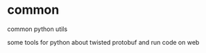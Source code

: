 common
======

common python utils


some tools for python about twisted protobuf and run code on web
